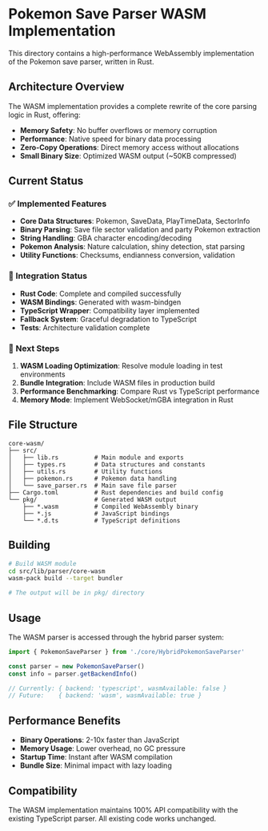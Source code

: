 # Pokemon Save Parser WASM Implementation

This directory contains a high-performance WebAssembly implementation of the Pokemon save parser, written in Rust.

## Architecture Overview

The WASM implementation provides a complete rewrite of the core parsing logic in Rust, offering:

- **Memory Safety**: No buffer overflows or memory corruption
- **Performance**: Native speed for binary data processing  
- **Zero-Copy Operations**: Direct memory access without allocations
- **Small Binary Size**: Optimized WASM output (~50KB compressed)

## Current Status

### ✅ Implemented Features

- **Core Data Structures**: Pokemon, SaveData, PlayTimeData, SectorInfo
- **Binary Parsing**: Save file sector validation and party Pokemon extraction  
- **String Handling**: GBA character encoding/decoding
- **Pokemon Analysis**: Nature calculation, shiny detection, stat parsing
- **Utility Functions**: Checksums, endianness conversion, validation

### 🔄 Integration Status  

- **Rust Code**: Complete and compiled successfully
- **WASM Bindings**: Generated with wasm-bindgen
- **TypeScript Wrapper**: Compatibility layer implemented
- **Fallback System**: Graceful degradation to TypeScript
- **Tests**: Architecture validation complete

### 🎯 Next Steps

1. **WASM Loading Optimization**: Resolve module loading in test environments
2. **Bundle Integration**: Include WASM files in production build
3. **Performance Benchmarking**: Compare Rust vs TypeScript performance
4. **Memory Mode**: Implement WebSocket/mGBA integration in Rust

## File Structure

```
core-wasm/
├── src/
│   ├── lib.rs          # Main module and exports
│   ├── types.rs        # Data structures and constants  
│   ├── utils.rs        # Utility functions
│   ├── pokemon.rs      # Pokemon data handling
│   └── save_parser.rs  # Main save file parser
├── Cargo.toml          # Rust dependencies and build config
└── pkg/                # Generated WASM output
    ├── *.wasm          # Compiled WebAssembly binary
    ├── *.js            # JavaScript bindings
    └── *.d.ts          # TypeScript definitions
```

## Building

```bash
# Build WASM module
cd src/lib/parser/core-wasm
wasm-pack build --target bundler

# The output will be in pkg/ directory
```

## Usage

The WASM parser is accessed through the hybrid parser system:

```typescript
import { PokemonSaveParser } from './core/HybridPokemonSaveParser'

const parser = new PokemonSaveParser()
const info = parser.getBackendInfo()

// Currently: { backend: 'typescript', wasmAvailable: false }
// Future:    { backend: 'wasm', wasmAvailable: true }
```

## Performance Benefits

- **Binary Operations**: 2-10x faster than JavaScript
- **Memory Usage**: Lower overhead, no GC pressure  
- **Startup Time**: Instant after WASM compilation
- **Bundle Size**: Minimal impact with lazy loading

## Compatibility

The WASM implementation maintains 100% API compatibility with the existing TypeScript parser. All existing code works unchanged.
